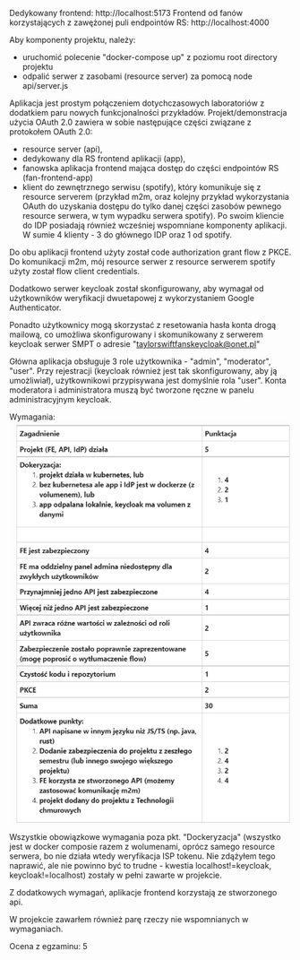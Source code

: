 Dedykowany frontend: http://localhost:5173
Frontend od fanów korzystających z zawężonej puli endpointów RS: http://localhost:4000


Aby komponenty projektu, należy:

- uruchomić polecenie "docker-compose up" z poziomu root directory projektu
- odpalić serwer z zasobami (resource server) za pomocą node api/server.js

Aplikacja jest prostym połączeniem dotychczasowych laboratoriów z dodatkiem paru nowych funkcjonalności przykładów. Projekt/demonstracja użycia OAuth 2.0 zawiera w sobie następujące części związane z protokołem OAuth 2.0:
- resource server (api),
- dedykowany dla RS frontend aplikacji (app),
- fanowska aplikacja frontend mająca dostęp do części endpointów RS (fan-frontend-app)
- klient do zewnętrznego serwisu (spotify), który komunikuje się z resource serverem (przykład m2m, oraz kolejny przykład wykorzystania OAuth do uzyskania dostępu do tylko danej części zasobów pewnego resource serwera, w tym wypadku serwera spotify). Po swoim kliencie do IDP posiadają również wcześniej wspomniane komponenty aplikacji. W sumie 4 klienty - 3 do głównego IDP oraz 1 od spotify.

Do obu aplikacji frontend użyty został code authorization grant flow z PKCE.
Do komunikacji m2m, mój resource serwer z resource serwerem spotify użyty został flow client credentials.

Dodatkowo serwer keycloak został skonfigurowany, aby wymagał od użytkowników weryfikacji dwuetapowej z wykorzystaniem Google Authenticator.

Ponadto użytkownicy mogą skorzystać z resetowania hasła konta drogą mailową, co umożliwa skonfigurowany i skomunikowany z serwerem keycloak serwer SMPT o adresie "taylorswiftfanskeycloak@onet.pl"

Główna aplikacja obsługuje 3 role użytkownika - "admin", "moderator", "user".
Przy rejestracji (keycloak również jest tak skonfigurowany, aby ją umożliwiał), użytkownikowi przypisywana jest domyślnie rola "user". Konta moderatora i administratora muszą być tworzone ręczne w panelu administracyjnym keycloak.


Wymagania:
![wymagania](wymagania.png)


Wszystkie obowiązkowe wymagania poza pkt. "Dockeryzacja" (wszystko jest w docker composie razem z wolumenami, oprócz samego resource serwera, bo nie działa wtedy weryfikacja ISP tokenu. Nie zdążyłem tego naprawić, ale nie powinno być to trudne - kwestia localhost!=keycloak, keycloak!=localhost) zostały w pełni zawarte w projekcie.

Z dodatkowych wymagań, aplikacje frontend korzystają ze stworzonego api.

W projekcie zawarłem również parę rzeczy nie wspomnianych w wymaganiach.


Ocena z egzaminu: 5
